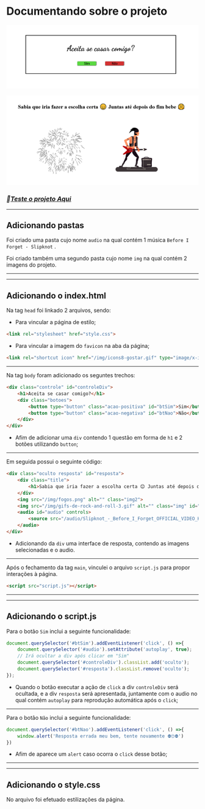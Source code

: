 # Documentando sobre o projeto


![Tela inicial](/img/Screenshot%202024-05-01%20at%2012-15-35%20Pedido.png)

![Tela resultado](/img/Screenshot%202024-05-01%20at%2012-16-20%20Pedido.png)

### _🔗[Teste o projeto Aqui](https://evypersonal.github.io/projeto-pedido/)_
<hr>

## Adicionando pastas 

Foi criado uma pasta cujo nome `audio` na qual contém 1 música `Before I Forget - Slipknot` .

Foi criado também uma segundo pasta cujo nome `img` na qual contém 2 imagens do projeto.

<hr>
<hr>

## Adicionando o index.html

Na tag `head` foi linkado 2 arquivos, sendo:

- Para vincular a página de estilo;
~~~html
<link rel="stylesheet" href="style.css">
~~~

- Para vincular a imagem do `favicon` na aba da página;
~~~html
<link rel="shortcut icon" href="/img/icons8-gostar.gif" type="image/x-icon">
~~~

<hr>

Na tag `body` foram adicionado os seguntes trechos:
~~~html
<div class="controle" id="controleDiv">
    <h1>Aceita se casar comigo?</h1> 
    <div class="botoes">
        <button type="button" class="acao-positiva" id="btSim">Sim</button>
        <button type="button" class="acao-negativa" id="btNao">Não</button>
    </div>
</div>
~~~

- Afim de adicionar uma `div` contendo 1 questão em forma de `h1` e 2 botões utilizando `button`;

<hr>

Em seguida possui o seguinte código:
~~~html
<div class="oculto resposta" id="resposta">
    <div class="title">
        <h1>Sabia que iria fazer a escolha certa 😌 Juntas até depois do fim bebe 🤗</h1>
    </div>
    <img src="/img/fogos.png" alt="" class="img2">
    <img src="/img/gifs-de-rock-and-roll-3.gif" alt="" class="img" id="img1">
    <audio id="audio" controls>
        <source src="/audio/Slipknot_-_Before_I_Forget_OFFICIAL_VIDEO_HDMP3_160K.mp3" type="audio/mpeg" class="audio">
    </audio>
</div>
~~~
- Adicionando da `div` uma interface de resposta, contendo as imagens selecionadas e o audio.

<hr>

Após o fechamento da tag `main`, vinculei o arquivo `script.js` para propor interações à página.
~~~html
<script src="script.js"></script>
~~~

<hr>
<hr>

## Adicionando o script.js

Para o botão `Sim` inclui a seguinte funcionalidade:
~~~js
document.querySelector('#btSim').addEventListener('click', () =>{
    document.querySelector('#audio').setAttribute('autoplay', true);
    // Irá ocultar a div após clicar em "Sim"
    document.querySelector('#controleDiv').classList.add('oculto');
    document.querySelector('#resposta').classList.remove('oculto');
});
~~~
- Quando o botão executar a ação de `click` a div `controleDiv` será ocultada, e a div `resposta` será apresentada, juntamente com o audio no qual contém `autoplay` para reprodução automática após o `click`;

<hr>

Para o botão `Não` inclui a seguinte funcionalidade:

~~~js
document.querySelector('#btNao').addEventListener('click', () =>{
    window.alert('Resposta errada meu bem, tente novamente ⛔🙄⛔')
})
~~~

- Afim de aparece um `alert` caso ocorra o `click` desse botão;

<hr>
<hr>

## Adicionando o style.css

No arquivo foi efetuado estilizações da página.